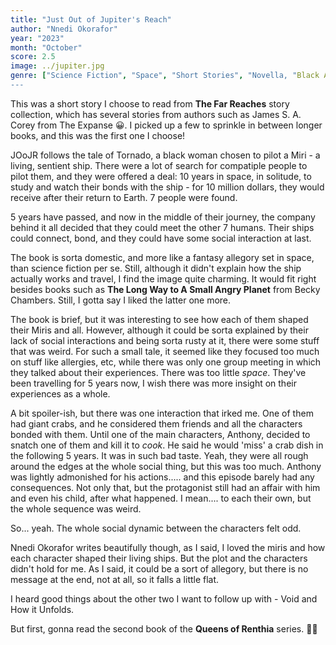 ```yaml
---
title: "Just Out of Jupiter's Reach"
author: "Nnedi Okorafor"
year: "2023"
month: "October"
score: 2.5
image: ../jupiter.jpg
genre: ["Science Fiction", "Space", "Short Stories", "Novella, "Black Author"]
---
```


This was a short story I choose to read from **The Far Reaches** story collection, which has several stories from authors such as James S. A. Corey from The Expanse 😀. I picked up a few to sprinkle in between longer books, and this was the first one I choose!

JOoJR follows the tale of Tornado, a black woman chosen to pilot a Miri - a living, sentient ship. There were a lot of search for compatiple people to pilot them, and they were offered a deal: 10 years in space, in solitude, to study and watch their bonds with the ship - for 10 million dollars, they would receive after their return to Earth. 7 people were found.

5 years have passed, and now in the middle of their journey, the company behind it all decided that they could meet the other 7 humans. Their ships could connect, bond, and they could have some social interaction at last.

The book is sorta domestic, and more like a fantasy allegory set in space, than science fiction per se. Still, although it didn't explain how the ship actually works and travel, I find the image quite charming. It would fit right besides books such as **The Long Way to A Small Angry Planet** from Becky Chambers. Still, I gotta say I liked the latter one more.

The book is brief, but it was interesting to see how each of them shaped their Miris and all. However, although it could be sorta explained by their lack of social interactions and being sorta rusty at it, there were some stuff that was weird. For such a small tale, it seemed like they focused too much on stuff like allergies, etc, while there was only one group meeting in which they talked about their experiences. There was too little _space_. They've been travelling for 5 years now, I wish there was more insight on their experiences as a whole.

A bit spoiler-ish, but there was one interaction that irked me. One of them had giant crabs, and he considered them friends and all the characters bonded with them. Until one of the main characters, Anthony, decided to snatch one of them and kill it to _cook_. He said he would 'miss' a crab dish in the following 5 years. It was in such bad taste. Yeah, they were all rough around the edges at the whole social thing, but this was too much. Anthony was lightly admonished for his actions..... and this episode barely had any consequences. Not only that, but the protagonist still had an affair with him and even his child, after what happened. I mean.... to each their own, but the whole sequence was weird.

So... yeah. The whole social dynamic between the characters felt odd.

Nnedi Okorafor writes beautifully though, as I said, I loved the miris and how each character shaped their living ships. But the plot and the characters didn't hold for me. As I said, it could be a sort of allegory, but there is no message at the end, not at all, so it falls a little flat.

I heard good things about the other two I want to follow up with - Void and How it Unfolds.

But first, gonna read the second book of the **Queens of Renthia** series. 💪🏼
